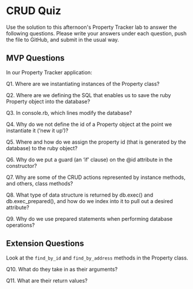# CRUD Quiz

Use the solution to this afternoon's Property Tracker lab to answer the following questions. Please write your answers under each question, push the file to GitHub, and submit in the usual way.

## MVP Questions

In our Property Tracker application:

Q1. Where are we instantiating instances of the Property class?


Q2. Where are we defining the SQL that enables us to save the ruby Property object into the database?

Q3. In console.rb, which lines modify the database?

Q4. Why do we not define the id of a Property object at the point we instantiate it (‘new it up’)?

Q5. Where and how do we assign the property id (that is generated by the database) to the ruby object?

Q6. Why do we put a guard (an ‘if’ clause) on the @id attribute in the constructor?

Q7. Why are some of the CRUD actions represented by instance methods, and others, class methods?

Q8. What type of data structure is returned by db.exec() and db.exec_prepared(), and how do we index into it to pull out a desired attribute?

Q9. Why do we use prepared statements when performing database operations?

## Extension Questions

Look at the `find_by_id` and `find_by_address` methods in the Property class.

Q10. What do they take in as their arguments?

Q11. What are their return values?

